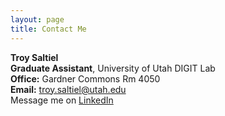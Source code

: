 ```yaml
---
layout: page
title: Contact Me
---
```

**Troy Saltiel**  
**Graduate Assistant**, University of Utah DIGIT Lab  
**Office:** Gardner Commons Rm 4050  
**Email:** <troy.saltiel@utah.edu>  
Message me on [LinkedIn](https://www.linkedin.com/in/troysaltiel/)  